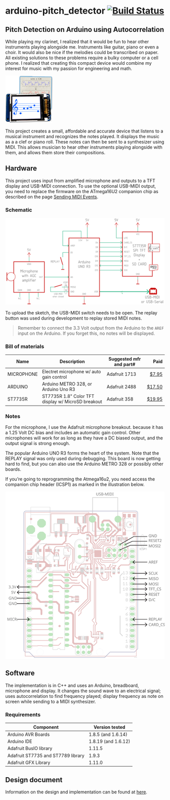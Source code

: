 # arduino-pitch_detector  [![Build Status](https://travis-ci.org/johanvonk/Arduino_Pitch-Detector.svg?branch=master)](https://travis-ci.org/johanvonk/arduino-pitch_detector)
## Pitch Detection on Arduino using Autocorrelation

While playing my clarinet, I realized that it would be fun to hear other instruments playing alongside me. Instruments like guitar, piano or even a choir. It would also be nice if the melodies could be transcribed on paper. All existing solutions to these problems require a bulky computer or a cell phone. I realized that creating this compact device would combine my interest for music with my passion for engineering and math.

![Image](media/icon.jpg)

This project creates a small, affordable and accurate device that listens to a musical instrument and recognizes the notes played. It displays the music as a a clef or piano roll. These notes can then be sent to a synthesizer using MIDI. This allows musician to hear other instruments playing alongside with them, and allows them store their compositions.

## Hardware

This project uses input from amplified microphone and outputs to a TFT display and USB-MIDI connection. To use the optional USB-MIDI output, you need to replace the firmware on the ATmega16U2 companion chip as described on the page [Sending MIDI Events](https://coertvonk.com/sw/arduino/pitch-detector/sending-midi-events-31581).

### Schematic

![Schematic](media/pitch-schematic-copy.svg)

To upload the sketch, the USB-MIDI switch needs to be open. The replay button was used during development to replay stored MIDI notes.

> Remember to connect the 3.3 Volt output from the Arduino to the `AREF` input on the Arduino. If you forget this, no notes will be displayed.

### Bill of materials

| Name | Description | Suggested mfr and part# | Paid |
|------|-------------|-------------------------|-----:|
| MICROPHONE | Electret microphone w/ auto gain control | Adafruit 1713 | [$7.95](https://www.adafruit.com/product/1713)
| ARDUINO    | Arduino METRO 328, or Arduino Uno R3 |  Adafruit 2488 | [$17.50](https://www.adafruit.com/product/2488)
| ST7735R | ST7735R 1.8" Color TFT display w/ MicroSD breakout | Adafruit 358 | [$19.95](https://www.adafruit.com/product/358)

### Notes

For the microphone, I use the Adafruit microphone breakout. because it has a 1.25 Volt DC bias and includes an automatic gain control. Other microphones will work for as long as they have a DC biased output, and the output signal is strong enough.

The popular Arduino UNO R3 forms the heart of the system. Note that the REPLAY signal was only used during debugging. This board is now getting hard to find, but you can also use the Arduino METRO 328 or possibly other boards.

If you’re going to reprogramming the Atmega16u2, you need access the companion chip header (ICSP1) as marked in the illustration below.

![Image](media/pitch-arduino-pins-copy.svg)

## Software

The implementation is in C++ and uses an Arduino, breadboard, microphone and display.  It changes the sound wave to an electrical signal; uses autocorrelation to find frequency played; display frequency as note on screen while sending to a MIDI synthesizer.

### Requirements

| Component | Version tested |
|-----------|----------------|
| Arduino AVR Boards | 1.8.5 (and 1.6.14)
| Arduino IDE | 1.8.19 (and 1.6.12)
| Adafruit BusIO library | 1.11.5
| Adafruit ST7735 and ST7789 library | 1.9.3
| Adafruit GFX Library | 1.11.0


## Design document

Information on the design and implementation can be found at [here](https://coertvonk.com/category/sw/arduino/pitch-detector).
